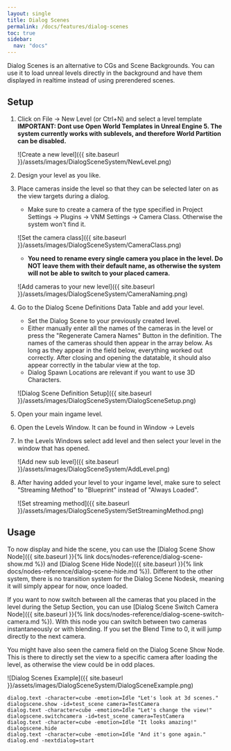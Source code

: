 ```yaml
---
layout: single
title: Dialog Scenes
permalink: /docs/features/dialog-scenes
toc: true
sidebar:
  nav: "docs"
---
```



Dialog Scenes is an alternative to CGs and Scene Backgrounds. You can use it to load unreal levels directly in the background and have them displayed in realtime instead of using prerendered scenes. 

## Setup
1. Click on File -> New Level (or Ctrl+N) and select a level template **IMPORTANT: Dont use Open World Templates in Unreal Engine 5. The system currently works with sublevels, and therefore World Partition can be disabled.**

    ![Create a new level]({{ site.baseurl }}/assets/images/DialogSceneSystem/NewLevel.png)

2. Design your level as you like.
3. Place cameras inside the level so that they can be selected later on as the view targets during a dialog.
    - Make sure to create a camera of the type specified in Project Settings -> Plugins -> VNM Settings -> Camera Class. Otherwise the system won't find it.

    ![Set the camera class]({{ site.baseurl }}/assets/images/DialogSceneSystem/CameraClass.png)

    - **You need to rename every single camera you place in the level. Do NOT leave them with their default name, as otherwise the system will not be able to switch to your placed camera.**

    ![Add cameras to your new level]({{ site.baseurl }}/assets/images/DialogSceneSystem/CameraNaming.png)

4. Go to the Dialog Scene Definitions Data Table and add your level.
    - Set the Dialog Scene to your previously created level.
    - Either manually enter all the names of the cameras in the level or press the "Regenerate Camera Names" Button in the definition. The names of the cameras should then appear in the array below. As long as they appear in the field below, everything worked out correctly. After closing and opening the datatable, it should also appear correctly in the tabular view at the top.
    -  Dialog Spawn Locations are relevant if you want to use 3D Characters.

    ![Dialog Scene Definition Setup]({{ site.baseurl }}/assets/images/DialogSceneSystem/DialogSceneSetup.png)

5. Open your main ingame level.
6. Open the Levels Window. It can be found in Window -> Levels
7. In the Levels Windows select add level and then select your level in the window that has opened.

    ![Add new sub level]({{ site.baseurl }}/assets/images/DialogSceneSystem/AddLevel.png)

8. After having added your level to your ingame level, make sure to select "Streaming Method" to "Blueprint" instead of "Always Loaded".

    ![Set streaming method]({{ site.baseurl }}/assets/images/DialogSceneSystem/SetStreamingMethod.png)

## Usage
To now display and hide the scene, you can use the [Dialog Scene Show Node]({{ site.baseurl }}{% link docs/nodes-reference/dialog-scene-show.md %}) and [Dialog Scene Hide Node]({{ site.baseurl }}{% link docs/nodes-reference/dialog-scene-hide.md %}). Different to the other system, there is no transition system for the Dialog Scene Nodesk, meaning it will simply appear for now, once loaded.

If you want to now switch between all the cameras that you placed in the level during the Setup Section, you can use [Dialog Scene Switch Camera Node]({{ site.baseurl }}{% link docs/nodes-reference/dialog-scene-switch-camera.md %}). With this node you can switch between two cameras instantaneously or with blending. If you set the Blend Time to 0, it will jump directly to the next camera.

You might have also seen the camera field on the Dialog Scene Show Node. This is there to directly set the view to a specific camera after loading the level, as otherwise the view could be in odd places.

![Dialog Scenes Example]({{ site.baseurl }}/assets/images/DialogSceneSystem/DialogSceneExample.png)
```
dialog.text -character=cube -emotion=Idle "Let's look at 3d scenes."
dialogscene.show -id=test_scene camera=TestCamera
dialog.text -character=cube -emotion=Idle "Let's change the view!"
dialogscene.switchcamera -id=test_scene camera=TestCamera
dialog.text -character=cube -emotion=Idle "It looks amazing!"
dialogscene.hide
dialog.text -character=cube -emotion=Idle "And it's gone again."
dialog.end -nextdialog=start
```